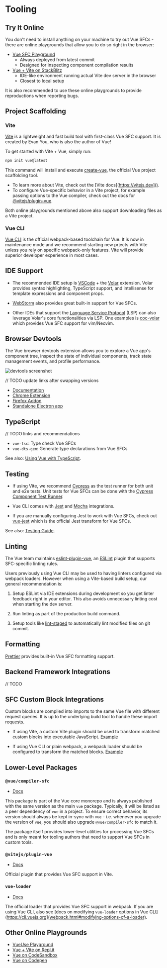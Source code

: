 # Tooling

## Try It Online

You don't need to install anything on your machine to try out Vue SFCs - there are online playgrounds that allow you to do so right in the browser:

- [Vue SFC Playground](https://sfc.vuejs.org)
  - Always deployed from latest commit
  - Designed for inspecting component compilation results
- [Vue + Vite on StackBlitz](https://vite.new/vue)
  - IDE-like environment running actual Vite dev server in the browser
  - Closest to local setup

It is also recommended to use these online playgrounds to provide reproductions when reporting bugs.

## Project Scaffolding

### Vite

[Vite](https://vitejs.dev/) is a lightweight and fast build tool with first-class Vue SFC support. It is created by Evan You, who is also the author of Vue!

To get started with Vite + Vue, simply run:

```sh
npm init vue@latest
```

This command will install and execute [create-vue](https://github.com/vuejs/create-vue), the official Vue project scaffolding tool.

- To learn more about Vite, check out the [Vite docs](https://vitejs.dev]().
- To configure Vue-specific behavior in a Vite project, for example passing options to the Vue compiler, check out the docs for [@vitejs/plugin-vue](https://github.com/vitejs/vite/tree/main/packages/plugin-vue#readme).

Both online playgrounds mentioned above also support downloading files as a Vite project.

### Vue CLI

[Vue CLI](https://cli.vuejs.org/) is the official webpack-based toolchain for Vue. It is now in maintenance mode and we recommend starting new prjects with Vite unless you rely on specific webpack-only features. Vite will provide superior developer experience in most cases.

## IDE Support

- The recommended IDE setup is [VSCode](https://code.visualstudio.com/) + the [Volar](https://github.com/johnsoncodehk/volar) extension. Volar provides syntax highlighting, TypeScript support, and intellisense for template expressions and component props.

- [WebStorm](https://www.jetbrains.com/webstorm/) also provides great built-in support for Vue SFCs.

- Other IDEs that support the [Language Service Protocol](https://microsoft.github.io/language-server-protocol/) (LSP) can also leverage Volar's core functionalities via LSP. One examples is [coc-volar](https://github.com/yaegassy/coc-volar) which provides Vue SFC support for vim/Neovim.

## Browser Devtools

The Vue browser devtools extension allows you to explore a Vue app's component tree, inspect the state of individual components, track state management events, and profile performance.

![devtools screenshot](https://raw.githubusercontent.com/vuejs/devtools/main/media/screenshot-shadow.png)

// TODO update links after swapping versions

- [Documentation](https://devtools.vuejs.org/)
- [Chrome Extension](https://chrome.google.com/webstore/detail/vuejs-devtools/ljjemllljcmogpfapbkkighbhhppjdbg)
- [Firefox Addon](https://addons.mozilla.org/en-US/firefox/addon/vue-js-devtools/)
- [Standalone Electron app](https://github.com/vuejs/vue-devtools/blob/dev/packages/shell-electron/README.md)

## TypeScript

// TODO links and recommendations

- `vue-tsc`: Type check Vue SFCs
- `vue-dts-gen`: Generate type declarations from Vue SFCs

See also: [Using Vue with TypeScript](/guide/scaling-up/typescript).

## Testing

- If using Vite, we recommend [Cypress](https://www.cypress.io/) as the test runner for both unit and e2e tests. Unit tests for Vue SFCs can be done with the [Cypress Component Test Runner](https://www.cypress.io/blog/2021/04/06/introducing-the-cypress-component-test-runner/).

- Vue CLI comes with [Jest](https://jestjs.io/) and [Mocha](https://mochajs.org/) integrations.

- If you are manually configuring Jest to work with Vue SFCs, check out [vue-jest](https://github.com/vuejs/vue-jest) which is the official Jest transform for Vue SFCs.

See also: [Testing Guide](/guide/scaling-up/testing).

## Linting

The Vue team maintains [eslint-plugin-vue](https://github.com/vuejs/eslint-plugin-vue), an [ESLint](https://eslint.org/) plugin that supports SFC-specific linting rules.

Users previously using Vue CLI may be used to having linters configured via webpack loaders. However when using a Vite-based build setup, our general recommendation is:

1. Setup ESLint via IDE extensions during development so you get linter feedback right in your editor. This also avoids unnecessary linting cost when starting the dev server.

2. Run linting as part of the production build command.

3. Setup tools like [lint-staged](https://github.com/okonet/lint-staged) to automatically lint modified files on git commit.

## Formatting

[Prettier](https://prettier.io/) provides built-in Vue SFC formatting support.

## Backend Framework Integrations

// TODO

## SFC Custom Block Integrations

Custom blocks are compiled into imports to the same Vue file with different request queries. It is up to the underlying build tool to handle these import requests.

- If using Vite, a custom Vite plugin should be used to transform matched custom blocks into executable JavaScript. [Example](https://github.com/vitejs/vite/tree/main/packages/plugin-vue#example-for-transforming-custom-blocks)

- If using Vue CLI or plain webpack, a webpack loader should be configured to transform the matched blocks. [Example](https://vue-loader.vuejs.org/custom-blocks.html#custom-blocks)

## Lower-Level Packages

### `@vue/compiler-sfc`

- [Docs](https://github.com/vuejs/vue-next/tree/master/packages/compiler-sfc)

This package is part of the Vue core monorepo and is always published with the same version as the main `vue` package. Typically, it will be listed as a peer dependency of `vue` in a project. To ensure correct behavior, its version should always be kept in-sync with `vue` - i.e. whenever you upgrade the version of `vue`, you should also upgrade `@vue/compiler-sfc` to match it.

The package itself provides lower-level utilities for processing Vue SFCs and is only meant for tooling authors that need to support Vue SFCs in custom tools.

### `@vitejs/plugin-vue`

- [Docs](https://github.com/vitejs/vite/tree/main/packages/plugin-vue)

Official plugin that provides Vue SFC support in Vite.

### `vue-loader`

- [Docs](https://vue-loader.vuejs.org/)

The official loader that provides Vue SFC support in webpack. If you are using Vue CLI, also see [docs on modifying `vue-loader` options in Vue CLI](https://cli.vuejs.org](webpack.html#modifying-options-of-a-loader).

## Other Online Playgrounds

- [VueUse Playground](https://play.vueuse.org)
- [Vue + Vite on Repl.it](https://replit.com/@templates/VueJS-with-Vite)
- [Vue on CodeSandbox](https://codesandbox.io/s/vue-3)
- [Vue on Codepen](https://codepen.io/pen/editor/vue)
